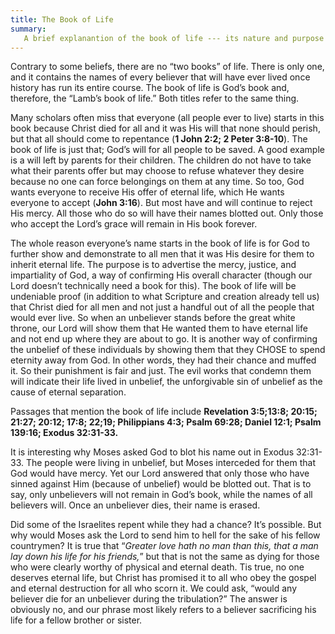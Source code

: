 ```yaml
---
title: The Book of Life 
summary: 
   A brief explanantion of the book of life --- its nature and purpose 
---
```


Contrary to some beliefs, there are no “two books” of life. There is only one, and it contains the names of every believer that will have ever lived once history has run its entire course. The book of life is God’s book and, therefore, the “Lamb’s book of life.” Both titles refer to the same thing. 

Many scholars often miss that everyone (all people ever to live) starts in this book because Christ died for all and it was His will that none should perish, but that all should come to repentance (**1 John 2:2; 2 Peter 3:8-10**). The book of life is just that; God’s will for all people to be saved. A good example is a will left by parents for their children. The children do not have to take what their parents offer but may choose to refuse whatever they desire because no one can force belongings on them at any time. So too, God wants everyone to receive His offer of eternal life, which He wants everyone to accept (**John 3:16**). But most have and will continue to reject His mercy. All those who do so will have their names blotted out. Only those who accept the Lord’s grace will remain in His book forever. 

The whole reason everyone’s name starts in the book of life is for God to further show and demonstrate to all men that it was His desire for them to inherit eternal life. The purpose is to advertise the mercy, justice, and impartiality of God, a way of confirming His overall character (though our Lord doesn’t technically need a book for this). The book of life will be undeniable proof (in addition to what Scripture and creation already tell us) that Christ died for all men and not just a handful out of all the people that would ever live. So when an unbeliever stands before the great white throne, our Lord will show them that He wanted them to have eternal life and not end up where they are about to go. It is another way of confirming the unbelief of these individuals by showing them that they CHOSE to spend eternity away from God. In other words, they had their chance and muffed it. So their punishment is fair and just. The evil works that condemn them will indicate their life lived in unbelief, the unforgivable sin of unbelief as the cause of eternal separation.  

Passages that mention the book of life include **Revelation 3:5;13:8; 20:15; 21:27; 20:12; 17:8; 22;19; Philippians 4:3; Psalm 69:28; Daniel 12:1; Psalm 139:16; Exodus 32:31-33.** 

It is interesting why Moses asked God to blot his name out in Exodus 32:31-33. The people were living in unbelief, but Moses interceded for them that God would have mercy. Yet our Lord answered that only those who have sinned against Him (because of unbelief) would be blotted out. That is to say, only unbelievers will not remain in God’s book, while the names of all believers will. Once an unbeliever dies, their name is erased. 

Did some of the Israelites repent while they had a chance? It’s possible. But why would Moses ask the Lord to send him to hell for the sake of his fellow countrymen? It is true that  “*Greater love hath no man than this, that a man lay down his life for his friends,*” but that is not the same as dying for those who were clearly worthy of physical and eternal death. Tis true, no one deserves eternal life, but Christ has promised it to all who obey the gospel and eternal destruction for all who scorn it. We could ask, “would any believer die for an unbeliever during the tribulation?” The answer is obviously no, and our phrase most likely refers to a believer sacrificing his life for a fellow brother or sister.